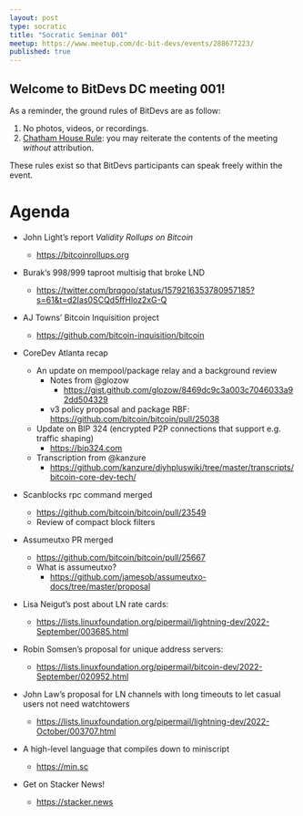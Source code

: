 ```yaml
---
layout: post
type: socratic
title: "Socratic Seminar 001"
meetup: https://www.meetup.com/dc-bit-devs/events/288677223/
published: true
---
```


## Welcome to BitDevs DC meeting 001!

As a reminder, the ground rules of BitDevs are as follow:

1. No photos, videos, or recordings.
1. [Chatham House Rule](https://en.wikipedia.org/wiki/Chatham_House_Rule): you may
   reiterate the contents of the meeting *without* attribution.

These rules exist so that BitDevs participants can speak freely
within the event.

# Agenda

- John Light’s report *Validity Rollups on Bitcoin*
  - <https://bitcoinrollups.org>

- Burak’s 998/999 taproot multisig that broke LND
  - <https://twitter.com/brqgoo/status/1579216353780957185?s=61&t=d2Ias0SCQd5ffHloz2xG-Q>

- AJ Towns’ Bitcoin Inquisition project
  - <https://github.com/bitcoin-inquisition/bitcoin>

- CoreDev Atlanta recap 
  - An update on mempool/package relay and a background review
    - Notes from @glozow
      - <https://gist.github.com/glozow/8469dc9c3a003c7046033a92dd504329>
    - v3 policy proposal and package RBF: <https://github.com/bitcoin/bitcoin/pull/25038>
  - Update on BIP 324 (encrypted P2P connections that support e.g. traffic shaping) 
    - <https://bip324.com>
  - Transcription from @kanzure
    - <https://github.com/kanzure/diyhpluswiki/tree/master/transcripts/bitcoin-core-dev-tech/>

- Scanblocks rpc command merged
  - <https://github.com/bitcoin/bitcoin/pull/23549>
  - Review of compact block filters

- Assumeutxo PR merged
  - <https://github.com/bitcoin/bitcoin/pull/25667>
  - What is assumeutxo?
    - <https://github.com/jamesob/assumeutxo-docs/tree/master/proposal>

- Lisa Neigut’s post about LN rate cards:
  - <https://lists.linuxfoundation.org/pipermail/lightning-dev/2022-September/003685.html>

- Robin Somsen’s proposal for unique address servers:
  - <https://lists.linuxfoundation.org/pipermail/bitcoin-dev/2022-September/020952.html>

- John Law’s proposal for LN channels with long timeouts to let casual users not need
  watchtowers
  - <https://lists.linuxfoundation.org/pipermail/lightning-dev/2022-October/003707.html>

- A high-level language that compiles down to miniscript
  - <https://min.sc>

- Get on Stacker News!
  - <https://stacker.news>
